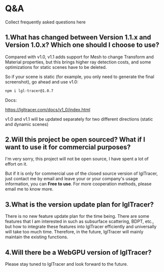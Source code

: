 # Q&A

Collect frequently asked questions here

## 1.What has changed between Version 1.1.x and Version 1.0.x? Which one should I choose to use?

Compared with v1.0, v1.1 adds support for Mesh to change Transform and Material properties, but this brings higher ray detection costs, and some optimizations for static scenes have to be deleted.

So if your scene is static (for example, you only need to generate the final screenshot), go ahead and use v1.0:

```bash
npm i lgl-tracer@1.0.7
```

Docs:

https://lgltracer.com/docs/v1_0/index.html

v1.0 and v1.1 will be updated separately for two different directions (static and dynamic scenes)

## 2.Will this project be open sourced? What if I want to use it for commercial purposes?

I'm very sorry, this project will not be open source, I have spent a lot of effort on it. 

But if it is only for commercial use of the closed source version of lglTracer, just contact me by email and leave your or your company's usage information, you can **Free to use**. For more cooperation methods, please email me to know more.

## 3.What is the version update plan for lglTracer?

There is no new feature update plan for the time being. There are some features that I am interested in such as subsurface scattering, BDPT, etc., but how to integrate these features into lglTracer efficiently and universally will take too much time. Therefore, in the future, lglTracer will mainly maintain the existing functions.

## 4.Will there be a WebGPU version of lglTracer?

Please stay tuned to lglTracer and look forward to the future.